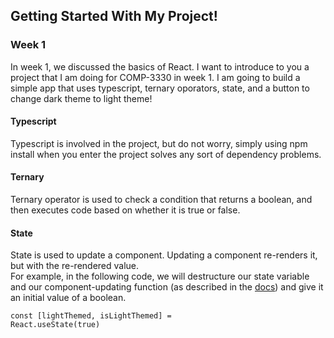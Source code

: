 ## Getting Started With My Project!

### Week 1

In week 1, we discussed the basics of React. I want to introduce to you a project that I am doing for COMP-3330 in week 1. I am going to build a simple app that uses typescript, ternary oporators, state, and a button to change dark theme to light theme!

#### Typescript

Typescript is involved in the project, but do not worry, simply using npm install when you enter the project solves any sort of dependency problems.

#### Ternary

Ternary operator is used to check a condition that returns a boolean, and then executes code based on whether it is true or false.

#### State

State is used to update a component. Updating a component re-renders it, but with the re-rendered value. </br>
For example, in the following code, we will destructure our state variable and our component-updating function (as described in the [docs](https://reactjs.org/docs/hooks-state.html)) and give it an initial value of a boolean.
</br>

<code>const [lightThemed, isLightThemed] = React.useState(true)</code>

